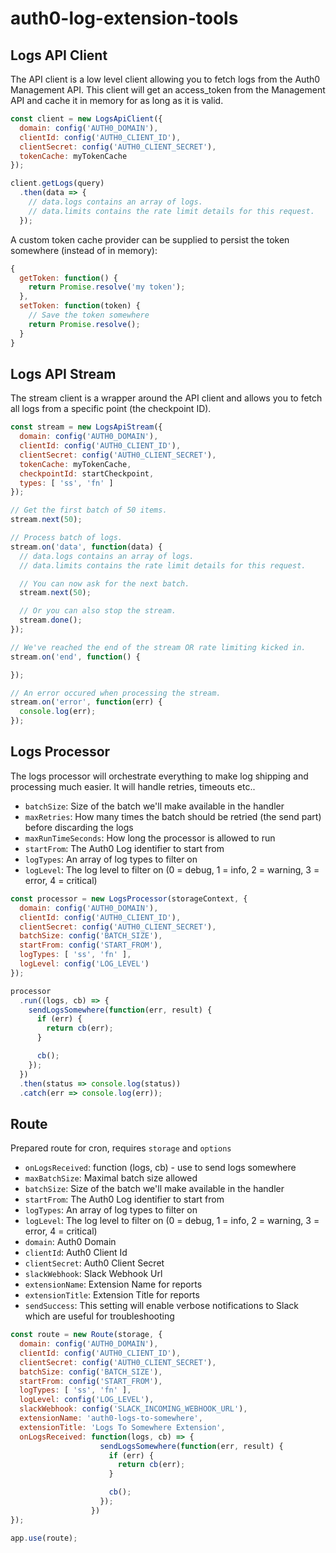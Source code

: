 # auth0-log-extension-tools

## Logs API Client

The API client is a low level client allowing you to fetch logs from the Auth0 Management API. This client will get an access_token from the Management API and cache it in memory for as long as it is valid.

```js
const client = new LogsApiClient({
  domain: config('AUTH0_DOMAIN'),
  clientId: config('AUTH0_CLIENT_ID'),
  clientSecret: config('AUTH0_CLIENT_SECRET'),
  tokenCache: myTokenCache
});

client.getLogs(query)
  .then(data => {
    // data.logs contains an array of logs.
    // data.limits contains the rate limit details for this request.
  });
```

A custom token cache provider can be supplied to persist the token somewhere (instead of in memory):

```js
{
  getToken: function() {
    return Promise.resolve('my token');
  },
  setToken: function(token) {
    // Save the token somewhere
    return Promise.resolve();
  }
}
```

## Logs API Stream

The stream client is a wrapper around the API client and allows you to fetch all logs from a specific point (the checkpoint ID).

```js
const stream = new LogsApiStream({
  domain: config('AUTH0_DOMAIN'),
  clientId: config('AUTH0_CLIENT_ID'),
  clientSecret: config('AUTH0_CLIENT_SECRET'),
  tokenCache: myTokenCache,
  checkpointId: startCheckpoint,
  types: [ 'ss', 'fn' ]
});

// Get the first batch of 50 items.
stream.next(50);

// Process batch of logs.
stream.on('data', function(data) {
  // data.logs contains an array of logs.
  // data.limits contains the rate limit details for this request.

  // You can now ask for the next batch.
  stream.next(50);

  // Or you can also stop the stream.
  stream.done();
});

// We've reached the end of the stream OR rate limiting kicked in.
stream.on('end', function() {

});

// An error occured when processing the stream.
stream.on('error', function(err) {
  console.log(err);
});
```

## Logs Processor

The logs processor will orchestrate everything to make log shipping and processing much easier. It will handle retries, timeouts etc..

 - `batchSize`: Size of the batch we'll make available in the handler
 - `maxRetries`: How many times the batch should be retried (the send part) before discarding the logs
 - `maxRunTimeSeconds`: How long the processor is allowed to run
 - `startFrom`: The Auth0 Log identifier to start from
 - `logTypes`: An array of log types to filter on
 - `logLevel`: The log level to filter on (0 = debug, 1 = info, 2 = warning, 3 = error, 4 = critical)

```js
const processor = new LogsProcessor(storageContext, {
  domain: config('AUTH0_DOMAIN'),
  clientId: config('AUTH0_CLIENT_ID'),
  clientSecret: config('AUTH0_CLIENT_SECRET'),
  batchSize: config('BATCH_SIZE'),
  startFrom: config('START_FROM'),
  logTypes: [ 'ss', 'fn' ],
  logLevel: config('LOG_LEVEL')
});

processor
  .run((logs, cb) => {
    sendLogsSomewhere(function(err, result) {
      if (err) {
        return cb(err);
      }

      cb();
    });
  })
  .then(status => console.log(status))
  .catch(err => console.log(err));
```

## Route

Prepared route for cron, requires `storage` and `options`

 - `onLogsReceived`: function (logs, cb) - use to send logs somewhere
 - `maxBatchSize`: Maximal batch size allowed
 - `batchSize`: Size of the batch we'll make available in the handler
 - `startFrom`: The Auth0 Log identifier to start from
 - `logTypes`: An array of log types to filter on
 - `logLevel`: The log level to filter on (0 = debug, 1 = info, 2 = warning, 3 = error, 4 = critical)
 - `domain`: Auth0 Domain
 - `clientId`: Auth0 Client Id
 - `clientSecret`: Auth0 Client Secret
 - `slackWebhook`: Slack Webhook Url
 - `extensionName`: Extension Name for reports
 - `extensionTitle`: Extension Title for reports
 - `sendSuccess`: This setting will enable verbose notifications to Slack which are useful for troubleshooting

```js
const route = new Route(storage, {
  domain: config('AUTH0_DOMAIN'),
  clientId: config('AUTH0_CLIENT_ID'),
  clientSecret: config('AUTH0_CLIENT_SECRET'),
  batchSize: config('BATCH_SIZE'),
  startFrom: config('START_FROM'),
  logTypes: [ 'ss', 'fn' ],
  logLevel: config('LOG_LEVEL'),
  slackWebhook: config('SLACK_INCOMING_WEBHOOK_URL'),
  extensionName: 'auth0-logs-to-somewhere',
  extensionTitle: 'Logs To Somewhere Extension',
  onLogsReceived: function(logs, cb) => {
                    sendLogsSomewhere(function(err, result) {
                      if (err) {
                        return cb(err);
                      }

                      cb();
                    });
                  })
});

app.use(route);
```
